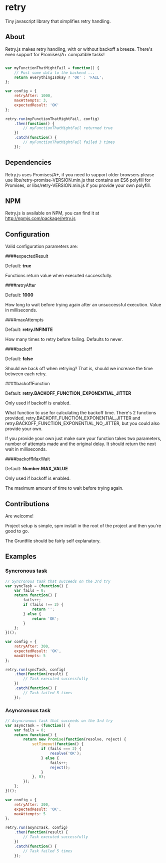 # retry
Tiny javascript library that simplifies retry handling.

## About

Retry.js makes retry handling, with or without backoff a breeze. There's even support for Promises/A+ compatible tasks!

```javascript

var myFunctionThatMightFail = function() {
	// Post some data to the backend ...
	return everythingIsOkay ? 'OK' : 'FAIL';
};

var config = {
	retryAfter: 1000,
	maxAttempts: 3,
	expectedResult: 'OK'
};

retry.run(myFunctionThatMightFail, config)
	.then(function() {
		// myFunctionThatMightFail returned true
	})
	.catch(function() {
		// myFunctionThatMightFail failed 3 times
	});
```

## Dependencies

Retry.js uses Promises/A+, if you need to support older browsers please use libs/retry-promise-VERSION.min.js that contains an ES6 polyfill for Promises, or libs/retry-VERSION.min.js if you provide your own polyfill.

## NPM

Retry.js is available on NPM, you can find it at http://npmjs.com/package/retry.js

## Configuration

Valid configuration parameters are:

####expectedResult

Default: **true**

Functions return value when executed successfully.

####retryAfter

Default: **1000**

How long to wait before trying again after an unsuccessful execution. Value in milliseconds.

####maxAttempts

Default: **retry.INFINITE**

How many times to retry before failing. Defaults to never.

####backoff

Default: **false**

Should we back off when retrying? That is, should we increase the time between each retry.

####backoffFunction

Default: **retry.BACKOFF_FUNCTION_EXPONENTIAL_JITTER**

Only used if backoff is enabled.

What function to use for calculating the backoff time. There's 2 functions provided, retry.BACKOFF\_FUNCTION\_EXPONENTIAL\_JITTER and retry.BACKOFF\_FUNCTION\_EXPONENTIAL\_NO\_JITTER, but you could also provide your own.

If you provide your own just make sure your function takes two parameters, number of attempts made and the original delay. It should return the next wait in milliseconds.

####backoffMaxWait

Default: **Number.MAX_VALUE**

Only used if backoff is enabled.

The maximum amount of time to wait before trying again.

## Contributions

Are welcome!

Project setup is simple, spm install in the root of the project and then you're good to go.

The Gruntfile should be fairly self explanatory.


## Examples

### Syncronous task

```javascript
// Syncronous task that succeeds on the 3rd try
var syncTask = (function() {
	var fails = 0;
	return function() {
		fails++;
		if (fails !== 2) {
			return '';
		} else {
			return 'OK';
		}
	};
})();

var config = {
	retryAfter: 300,
	expectedResult: 'OK',
	maxAttempts: 5
};

retry.run(syncTask, config)
	.then(function(result) {
		// Task executed successfully
	})
	.catch(function() {
		// Task failed 5 times
	});
```

### Asyncronous task

```javascript
// Asyncronous task that succeeds on the 3rd try
var asyncTask = (function() {
	var fails = 0;
	return function() {
		return new Promise(function(resolve, reject) {
			setTimeout(function() {
				if (fails === 2) {
					resolve('OK');
				} else {
					fails++;
					reject();
	      		}
			}, 0);
		});
	};
})();

var config = {
	retryAfter: 300,
	expectedResult: 'OK',
	maxAttempts: 5
};

retry.run(asyncTask, config)
	.then(function(result) {
		// Task executed successfully
	})
	.catch(function() {
		// Task failed 5 times
	});

```
